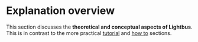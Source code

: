 # Explanation overview

This section discusses the **theoretical and conceptual aspects
of Lightbus**. This is in contrast to the more practical
[tutorial] and [how to] sections.

[tutorial]: ../tutorial/index.md
[how to]: ../howto/index.md
